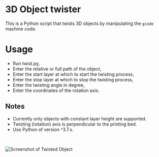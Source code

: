 # 3D Object twister

This is a Python script that twists 3D objects by manipulating the `gcode` machine code.

# Usage

- Run twist.py,
- Enter the relative or full path of the object,
- Enter the start layer at which to start the twisting process,
- Enter the stop layer at which to stop the twisting process,
- Enter the twisting angle in degree,
- Enter the coordinates of the rotation axis.

## Notes

- Currently only objects with constant layer height are supported.
- Twisting (rotation) axis is perpendicular to the printing bed.
- Use Python of version ^3.7.x.

<br>

![Screenshot of Twisted Object](https://drive.google.com/uc?export=view&id=1PeSzaITR8WxiiXPpxXEpk7k9lITF364M)
